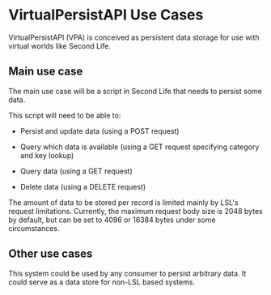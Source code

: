 VirtualPersistAPI Use Cases
===========================

VirtualPersistAPI (VPA) is conceived as persistent data storage for use with virtual worlds like Second Life.

Main use case
-------------

The main use case will be a script in Second Life that needs to persist some data.

This script will need to be able to:

- Persist and update data (using a POST request)

- Query which data is available (using a GET request specifying category and key lookup)

- Query data (using a GET request)

- Delete data (using a DELETE request)

The amount of data to be stored per record is limited mainly by LSL's request limitations. Currently, the maximum request body size is 2048 bytes by default, but can be set to 4096 or 16384 bytes under some circumstances.

Other use cases
---------------

This system could be used by any consumer to persist arbitrary data. It could serve as a data store for non-LSL based systems.


